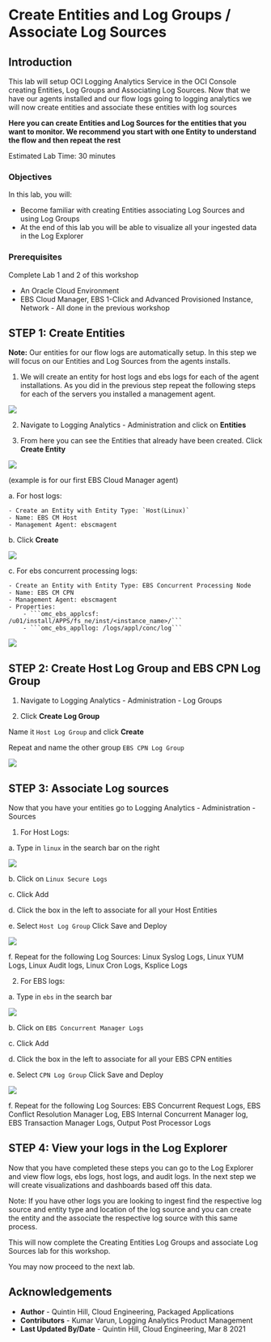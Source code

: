 # Create Entities and Log Groups / Associate Log Sources

## Introduction

This lab will setup OCI Logging Analytics Service in the OCI Console creating Entities, Log Groups and Associating Log Sources. Now that we have our agents installed and our flow logs going to logging analytics we will now create entities and associate these entities with log sources

**Here you can create Entities and Log Sources for the entities that you want to monitor. We recommend you start with one Entity to understand the flow and then repeat the rest**

Estimated Lab Time: 30 minutes

### Objectives

In this lab, you will:
* Become familiar with creating Entities associating Log Sources and using Log Groups
* At the end of this lab you will be able to visualize all your ingested data in the Log Explorer

### Prerequisites
Complete Lab 1 and 2 of this workshop
* An Oracle Cloud Environment
* EBS Cloud Manager, EBS 1-Click and Advanced Provisioned Instance, Network - All done in the previous workshop

## **STEP 1:** Create Entities

**Note:** Our entities for our flow logs are automatically setup. In this step we will focus on our Entities and Log Sources from the agents installs. 

1. We will create an entity for host logs and ebs logs for each of the agent installations. As you did in the previous step repeat the following steps for each of the servers you installed a management agent.

  ![](./images/adminscreen.png " ")

2. Navigate to Logging Analytics - Administration and click on **Entities**

3. From here you can see the Entities that already have been created. Click **Create Entity**

  ![](./images/entities.png " ")

  (example is for our first EBS Cloud Manager agent)

  a. For host logs: 

    - Create an Entity with Entity Type: `Host(Linux)`
    - Name: EBS CM Host
    - Management Agent: ebscmagent
  b. Click **Create**

  ![](./images/createcmhost.png " ")

  c. For ebs concurrent processing logs:

    - Create an Entity with Entity Type: EBS Concurrent Processing Node
    - Name: EBS CM CPN
    - Management Agent: ebscmagent
    - Properties:
        - ```omc_ebs_applcsf: /u01/install/APPS/fs_ne/inst/<instance_name>/```
        - ```omc_ebs_appllog: /logs/appl/conc/log```

  ![](./images/createcpn.png " ")

## **STEP 2:** Create Host Log Group and EBS CPN Log Group

1. Navigate to Logging Analytics - Administration - Log Groups

2. Click **Create Log Group**

Name it `Host Log Group` and click **Create**

Repeat and name the other group `EBS CPN Log Group`

  ![](./images/loggroups.png " ")

## **STEP 3:** Associate Log sources
  
Now that you have your entities go to Logging Analytics - Administration - Sources

1. For Host Logs:

  a. Type in `linux` in the search bar on the right
    
  ![](./images/linuxsearch.png " ")

  b. Click on `Linux Secure Logs`

  c. Click Add

  d. Click the box in the left to associate for all your Host Entities

  e. Select `Host Log Group` Click Save and Deploy

  ![](./images/associatesources.png " ")

  f. Repeat for the following Log Sources: Linux Syslog Logs, Linux YUM Logs, Linux Audit logs, Linux Cron Logs, Ksplice Logs

2. For EBS logs:

  a. Type in `ebs` in the search bar

  ![](./images/ebssearch.png " ")

  b. Click on `EBS Concurrent Manager Logs`

  c. Click Add

  d. Click the box in the left to associate for all your EBS CPN entities

  e. Select `CPN Log Group` Click Save and Deploy

  ![](./images/associatecpnsource.png " ")

  f. Repeat for the following Log Sources: EBS Concurrent Request Logs, EBS Conflict Resolution Manager Log, EBS Internal Concurrent Manager log, EBS Transaction Manager Logs, Output Post Processor Logs

## **STEP 4:** View your logs in the Log Explorer

Now that you have completed these steps you can go to the Log Explorer and view flow logs, ebs logs, host logs, and audit logs. In the next step we will create visualizations and dashboards based off this data.

  Note: If you have other logs you are looking to ingest find the respective log source and entity type and location of the log source and you can create the entity and the associate the respective log source with this same process.

This will now complete the Creating Entities Log Groups and associate Log Sources lab for this workshop.

You may now proceed to the next lab.

## Acknowledgements
* **Author** - Quintin Hill, Cloud Engineering, Packaged Applications
* **Contributors** -  Kumar Varun, Logging Analytics Product Management
* **Last Updated By/Date** - Quintin Hill, Cloud Engineering, Mar 8 2021



